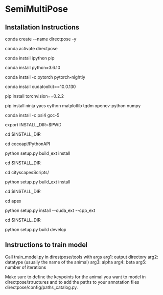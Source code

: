 # SemiMultiPose

## Installation Instructions

conda create --name directpose -y

conda activate directpose

conda install ipython pip

conda install python=3.6.10

conda install -c pytorch pytorch-nightly

conda install cudatoolkit==10.0.130

pip install torchvision==0.2.2

pip install ninja yacs cython matplotlib tqdm opencv-python numpy

conda install -c psi4 gcc-5

export INSTALL_DIR=$PWD

cd $INSTALL_DIR

cd cocoapi/PythonAPI

python setup.py build_ext install

cd $INSTALL_DIR

cd cityscapesScripts/

python setup.py build_ext install

cd $INSTALL_DIR

cd apex

python setup.py install --cuda_ext --cpp_ext

cd $INSTALL_DIR

python setup.py build develop


## Instructions to train model
Call train_model.py in direstpose/tools  with args
arg1: output directory
arg2: datatype (usually the name of the animal)
arg3: alpha
arg4: beta
arg5: number of iterations

Make sure to define the keypoints for the animal you want to model in directpose/structures and to add the paths to your annotation files directpose/config/paths_catalog.py.
